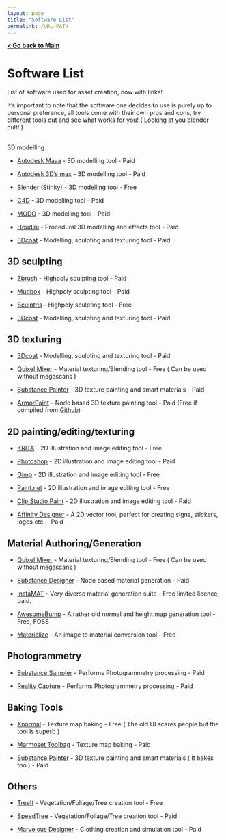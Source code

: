 ```yaml
---
layout: page
title: "Software List"
permalink: /URL-PATH
--- 
```


**[< Go back to Main](https://remixguide.github.io/)**

# Software List

List of software used for asset creation, now with links!  
  
It’s important to note that the software one decides to use is purely up to personal preference, all tools come with their own pros and cons, try different tools out and see what works for you! ( Looking at you blender cult! )

##   
3D modelling

- [Autodesk Maya](https://www.autodesk.com/products/maya/overview?term=1-YEAR&tab=subscription) - 3D modelling tool - Paid
    
- [Autodesk 3D’s max](https://www.autodesk.com/products/3ds-max/overview?term=1-YEAR&tab=subscription) - 3D modelling tool - Paid
    
- [Blender](https://www.blender.org/) (Stinky) - 3D modelling tool - Free
    
- [C4D](https://www.maxon.net/en/cinema-4d) - 3D modelling tool - Paid
    
- [MODO](https://www.foundry.com/products/modo) - 3D modelling tool - Paid
    
- [Houdini](https://www.sidefx.com/products/houdini/) - Procedural 3D modelling and effects tool - Paid
    
- [3Dcoat](https://3dcoat.com/) - Modelling, sculpting and texturing tool - Paid

## 3D sculpting

- [Zbrush](https://www.maxon.net/en/zbrush) - Highpoly sculpting tool - Paid
    
- [Mudbox](https://www.autodesk.com/products/mudbox/overview?term=1-YEAR&tab=subscription) - Highpoly sculpting tool - Paid
    
- [Sculptris](https://www.sculpteo.com/en/glossary/sculptris-definition/) - Highpoly sculpting tool - Free
    
- [3Dcoat](https://3dcoat.com/) - Modelling, sculpting and texturing tool - Paid

## 3D texturing

- [3Dcoat](https://3dcoat.com/) - Modelling, sculpting and texturing tool - Paid
    
- [Quixel Mixer](https://quixel.com/mixer) - Material texturing/Blending tool - Free ( Can be used without megascans )
    
- [Substance Painter](https://store.steampowered.com/app/2718190/Substance_3D_Painter_2024/) - 3D texture painting and smart materials - Paid
    
- [ArmorPaint](https://armorpaint.org/) - Node based 3D texture painting tool - Paid (Free if compiled from [Github](https://github.com/armory3d/armortools/tree/main/armorpaint))

## 2D painting/editing/texturing

- [KRITA](https://krita.org/en/) - 2D illustration and image editing tool - Free
    
- [Photoshop](https://www.adobe.com/products/photoshop.html) - 2D illustration and image editing tool - Paid
    
- [Gimp](https://www.gimp.org/) - 2D illustration and image editing tool - Free
    
- [Paint.net](https://www.getpaint.net/) - 2D illustration and image editing tool - Free
    
- [Clip Studio Paint](https://www.clipstudio.net/en/) - 2D illustration and image editing tool - Paid
    
- [Affinity Designer](https://affinity.serif.com/en-us/designer/) - A 2D vector tool, perfect for creating signs, stickers, logos etc. - Paid

## Material Authoring/Generation

- [Quixel Mixer](https://quixel.com/mixer) - Material texturing/Blending tool - Free ( Can be used without megascans )
    
- [Substance Designer](https://store.steampowered.com/app/2718200/Substance_3D_Designer_2024/) - Node based material generation - Paid
    
- [InstaMAT](https://instamaterial.com/) - Very diverse material generation suite - Free limited licence, paid.
    
- [AwesomeBump](https://github.com/kmkolasinski/AwesomeBump) - A rather old normal and height map generation tool - Free, FOSS
    
- [Materialize](https://boundingboxsoftware.com/materialize/) - An image to material conversion tool - Free

## Photogrammetry

- [Substance Sampler](https://steamcommunity.com/app/2200000) - Performs Photogrammetry processing - Paid
    
- [Reality Capture](https://www.capturingreality.com/) - Performs Photogrammetry processing - Paid

## Baking Tools

- [Xnormal](https://xnormal.net/) - Texture map baking - Free ( The old UI scares people but the tool is superb )
    
- [Marmoset Toolbag](https://marmoset.co/toolbag/) - Texture map baking - Paid
    
- [Substance Painter](https://store.steampowered.com/app/2200000/Substance_3D_Sampler_2024/) - 3D texture painting and smart materials ( It bakes too ) - Paid

## Others

- [TreeIt](https://store.steampowered.com/app/2386460/Tree_It/) - Vegetation/Foliage/Tree creation tool - Free
    
- [SpeedTree](https://store.speedtree.com/) - Vegetation/Foliage/Tree creation tool - Paid
    
- [Marvelous Designer](https://www.marvelousdesigner.com/) - Clothing creation and simulation tool - Paid

